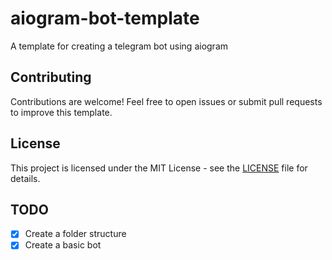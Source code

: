 # aiogram-bot-template

A template for creating a telegram bot using aiogram


## Contributing

Contributions are welcome! Feel free to open issues or submit pull requests to improve this template.

## License

This project is licensed under the MIT License - see the [LICENSE](LICENSE) file for details.

## TODO

- [x] Create a folder structure
- [x] Create a basic bot
